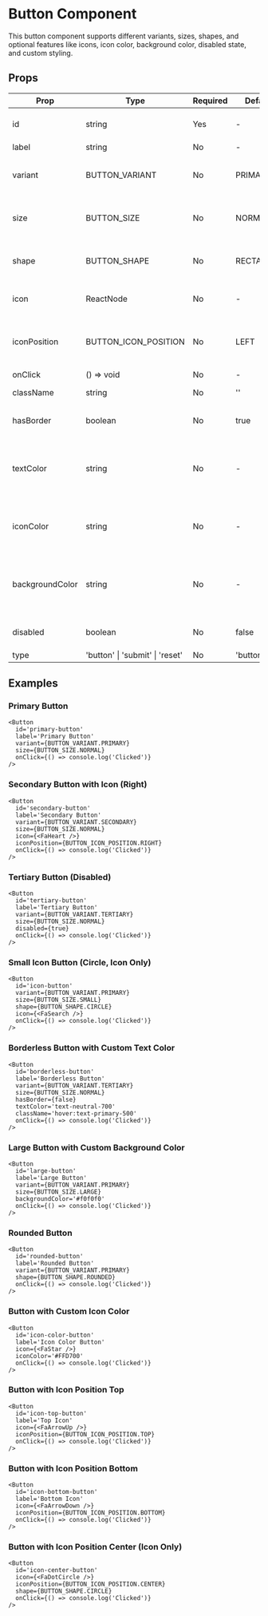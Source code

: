 # Button Component

This button component supports different variants, sizes, shapes, and optional features like icons, icon color, background color, disabled state, and custom styling.

## Props

| Prop            | Type                            | Required | Default   | Description                                                    |
| --------------- | ------------------------------- | -------- | --------- | -------------------------------------------------------------- |
| id              | string                          | Yes      | -         | Unique identifier for the button                               |
| label           | string                          | No       | -         | Button text                                                    |
| variant         | BUTTON_VARIANT                  | No       | PRIMARY   | Button style (PRIMARY, SECONDARY, TERTIARY)                    |
| size            | BUTTON_SIZE                     | No       | NORMAL    | Button size (SMALL, NORMAL, LARGE)                             |
| shape           | BUTTON_SHAPE                    | No       | RECTANGLE | Button shape (RECTANGLE, ROUNDED, CIRCLE)                      |
| icon            | ReactNode                       | No       | -         | Icon to display in the button                                  |
| iconPosition    | BUTTON_ICON_POSITION            | No       | LEFT      | Icon position (LEFT, RIGHT, TOP, BOTTOM, CENTER)               |
| onClick         | () => void                      | No       | -         | Click handler                                                  |
| className       | string                          | No       | ''        | Additional CSS classes                                         |
| hasBorder       | boolean                         | No       | true      | Whether to show button border                                  |
| textColor       | string                          | No       | -         | Custom text color (e.g., 'text-neutral-700' or 'text-red-500') |
| iconColor       | string                          | No       | -         | Custom icon color (e.g., '#fff', 'text-primary-500')           |
| backgroundColor | string                          | No       | -         | Custom background color (e.g., '#f0f0f0', 'bg-primary-500')    |
| disabled        | boolean                         | No       | false     | Whether the button is disabled                                 |
| type            | 'button' \| 'submit' \| 'reset' | No       | 'button'  | Button type                                                    |

## Examples

### Primary Button

```tsx
<Button
  id='primary-button'
  label='Primary Button'
  variant={BUTTON_VARIANT.PRIMARY}
  size={BUTTON_SIZE.NORMAL}
  onClick={() => console.log('Clicked')}
/>
```

### Secondary Button with Icon (Right)

```tsx
<Button
  id='secondary-button'
  label='Secondary Button'
  variant={BUTTON_VARIANT.SECONDARY}
  size={BUTTON_SIZE.NORMAL}
  icon={<FaHeart />}
  iconPosition={BUTTON_ICON_POSITION.RIGHT}
  onClick={() => console.log('Clicked')}
/>
```

### Tertiary Button (Disabled)

```tsx
<Button
  id='tertiary-button'
  label='Tertiary Button'
  variant={BUTTON_VARIANT.TERTIARY}
  size={BUTTON_SIZE.NORMAL}
  disabled={true}
  onClick={() => console.log('Clicked')}
/>
```

### Small Icon Button (Circle, Icon Only)

```tsx
<Button
  id='icon-button'
  variant={BUTTON_VARIANT.PRIMARY}
  size={BUTTON_SIZE.SMALL}
  shape={BUTTON_SHAPE.CIRCLE}
  icon={<FaSearch />}
  onClick={() => console.log('Clicked')}
/>
```

### Borderless Button with Custom Text Color

```tsx
<Button
  id='borderless-button'
  label='Borderless Button'
  variant={BUTTON_VARIANT.TERTIARY}
  size={BUTTON_SIZE.NORMAL}
  hasBorder={false}
  textColor='text-neutral-700'
  className='hover:text-primary-500'
  onClick={() => console.log('Clicked')}
/>
```

### Large Button with Custom Background Color

```tsx
<Button
  id='large-button'
  label='Large Button'
  variant={BUTTON_VARIANT.PRIMARY}
  size={BUTTON_SIZE.LARGE}
  backgroundColor='#f0f0f0'
  onClick={() => console.log('Clicked')}
/>
```

### Rounded Button

```tsx
<Button
  id='rounded-button'
  label='Rounded Button'
  variant={BUTTON_VARIANT.PRIMARY}
  shape={BUTTON_SHAPE.ROUNDED}
  onClick={() => console.log('Clicked')}
/>
```

### Button with Custom Icon Color

```tsx
<Button
  id='icon-color-button'
  label='Icon Color Button'
  icon={<FaStar />}
  iconColor='#FFD700'
  onClick={() => console.log('Clicked')}
/>
```

### Button with Icon Position Top

```tsx
<Button
  id='icon-top-button'
  label='Top Icon'
  icon={<FaArrowUp />}
  iconPosition={BUTTON_ICON_POSITION.TOP}
  onClick={() => console.log('Clicked')}
/>
```

### Button with Icon Position Bottom

```tsx
<Button
  id='icon-bottom-button'
  label='Bottom Icon'
  icon={<FaArrowDown />}
  iconPosition={BUTTON_ICON_POSITION.BOTTOM}
  onClick={() => console.log('Clicked')}
/>
```

### Button with Icon Position Center (Icon Only)

```tsx
<Button
  id='icon-center-button'
  icon={<FaDotCircle />}
  iconPosition={BUTTON_ICON_POSITION.CENTER}
  shape={BUTTON_SHAPE.CIRCLE}
  onClick={() => console.log('Clicked')}
/>
```
